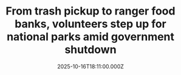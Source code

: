 ---
title: "From trash pickup to ranger food banks, volunteers step up for national parks amid government shutdown"
date: 2025-10-16T18:11:00.000Z
category: Human Kindness
externalLink: "https://www.goodgoodgood.co/articles/national-parks-government-shutdown"
image: ""
excerpt: "In an already tumultuous time for national parks, a government shutdown exacerbates staffing shortages and visitor concerns.…"
---